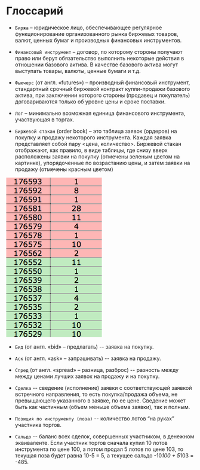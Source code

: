 # Глоссарий

<a id="exchange"></a>
 - `Биржа` – юридическое лицо, обеспечивающее регулярное функционирование организованного рынка биржевых товаров, валют, ценных бумаг и производных финансовых инструментов.

<a id="instrument"></a>
 - `Финансовый инструмент` – договор, по которому стороны получают право или берут обязательство выполнить некоторые действия в отношении базового актива. В качестве базового актива могут выступать товары, валюты, ценные бумаги и т.д.

<a id="futures"></a>
 - `Фьючерс` (от англ. «futures») – производный финансовый инструмент, стандартный срочный биржевой контракт купли-продажи базового актива, при заключении которого стороны (продавец и покупатель) договариваются только об уровне цены и сроке поставки.

<a id="lot"></a>
 - `Лот` – минимально возможная единица финансового инструмента, участвующая в торгах.

<a id="order_book"></a>
 - `Биржевой стакан` (order book) – это таблица заявок (ордеров) на покупку и продажу некоторого инструмента. Каждая заявка представляет собой пару <цена, количество>. Биржевой стакан отображают, как правило, в виде таблицы, где снизу вверх расположены заявки на покупку (отмечены зеленым цветом на картинке), упорядоченные по возрастанию цены, и затем заявки на продажу (отмечены красным цветом)

![Пример биржевого стакана](../../img/order_book_example.png "Пример биржевого стакана")

<a id="bid"></a>
 - `Бид` (от англ. «bid» – предлагать) -- заявка на покупку.

<a id="ask"></a>
 - `Аск` (от англ. «ask» – запрашивать) -- заявка на продажу.

<a id="spred"></a>
 - `Спред` (от англ. «spread» – разница, разброс) -- разность между между ценами лучших заявок на продажу и на покупку.

<a id="deal"></a>
 - `Сделка` -- сведение (исполнение) заявки с соответствующей заявкой встречного направления, то есть покупка/продажа объема, не превыщающего указанного в заявке, по ее цене. Сведение может быть как частичным (объем меньше объема заявки), так и полным.

<a id="position"></a>
 - `Позиция по инструменту (поза)` -- количество лотов “на руках” участника торгов.

<a id="saldo"></a>
 - `Сальдо` -- баланс всех сделок, совершенных участником, в денежном эквиваленте. Если участник торгов сначала купил 10 лотов инструмента по цене 100, а потом продал 5 лотов по цене 103, то текущая поза будет равна 10-5 = 5, а текущее сальдо -10*100 + 5*103 = -485.
 
